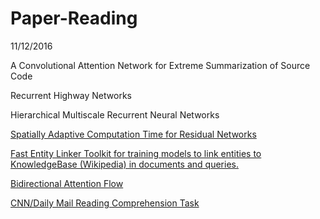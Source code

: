 # Paper-Reading

11/12/2016

A Convolutional Attention Network for Extreme Summarization of Source Code

Recurrent Highway Networks

Hierarchical Multiscale Recurrent Neural Networks

[Spatially Adaptive Computation Time for Residual Networks](https://arxiv.org/pdf/1612.02297v1.pdf)

[Fast Entity Linker Toolkit for training models to link entities to KnowledgeBase (Wikipedia) in documents and queries.](https://github.com/yahoo/FEL)

[Bidirectional Attention Flow](https://github.com/allenai/bi-att-flow) 

[CNN/Daily Mail Reading Comprehension Task](https://github.com/danqi/rc-cnn-dailymail)
